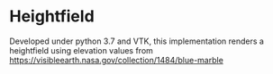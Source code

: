 # Heightfield
Developed under python 3.7 and VTK, this implementation renders a heightfield using elevation values from https://visibleearth.nasa.gov/collection/1484/blue-marble
